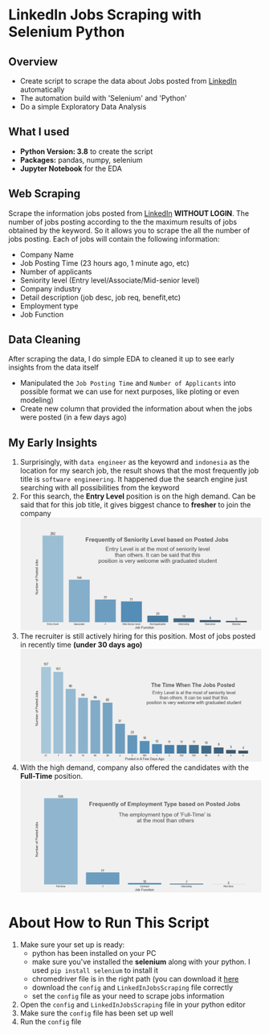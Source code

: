# LinkedIn Jobs Scraping with Selenium Python

## Overview
* Create script to scrape the data about Jobs posted from [LinkedIn](https://www.linkedin.com/) automatically
* The automation build with 'Selenium' and 'Python'
* Do a simple Exploratory Data Analysis

## What I used
* **Python Version: 3.8** to create the script
* **Packages:** pandas, numpy, selenium
* **Jupyter Notebook** for the EDA

## Web Scraping
Scrape the information jobs posted from [LinkedIn](https://www.linkedin.com/) **WITHOUT LOGIN**. The number of jobs posting according to the the maximum results of jobs obtained by the keyword. So it allows you to scrape the all the number of jobs posting. Each of jobs will contain the following information:
* Company Name
* Job Posting Time (23 hours ago, 1 minute ago, etc)
* Number of applicants
* Seniority level (Entry level/Associate/Mid-senior level)
* Company industry
* Detail description (job desc, job req, benefit,etc)
* Employment type
* Job Function

## Data Cleaning
After scraping the data, I do simple EDA to cleaned it up to see early insights from the data itself
* Manipulated the `Job Posting Time` and `Number of Applicants` into possible format we can use for next purposes, like ploting or even modeling)
* Create new column that provided the information about when the jobs were posted (in a few days ago)

## My Early Insights
1. Surprisingly, with `data engineer` as the keyowrd and `indonesia` as the location for my search job, the result shows that the most frequently job title is `software engineering`. It happened due the search engine just searching with all possibilities from the keyword
2. For this search, the **Entry Level** position is on the high demand. Can be said that for this job title, it gives biggest chance to **fresher** to join the company<br>
![alt text](https://github.com/Jomen034/LinkedIn_Jobs_Scraping/blob/master/fig/Seniority%20Level.png "Seniority Level")
3. The recruiter is still actively hiring for this position. Most of jobs posted in recently time **(under 30 days ago)**<br>
![alt text](https://github.com/Jomen034/LinkedIn_Jobs_Scraping/blob/master/fig/The%20Time%20When%20The%20Jobs%20Posted.png "The Time When The Jobs Posted")
5. With the high demand, company also offered the candidates with the **Full-Time** position.<br>
![alt text](https://github.com/Jomen034/LinkedIn_Jobs_Scraping/blob/master/fig/Employment%20Type.png "Employment Type")

# About How to Run This Script
1. Make sure your set up is ready:
    * python has been installed on your PC
    * make sure you've installed the **selenium** along with your python. I used `pip install selenium` to install it 
    * chromedriver file is in the right path (you can download it [here](https://sites.google.com/a/chromium.org/chromedriver/downloads)
    * download the `config` and `LinkedInJobsScraping` file correctly
    * set the `config` file as your need to scrape jobs information
2. Open the `config` and `LinkedInJobsScraping` file in your python editor
3. Make sure the `config` file has been set up well
4. Run the `config` file

